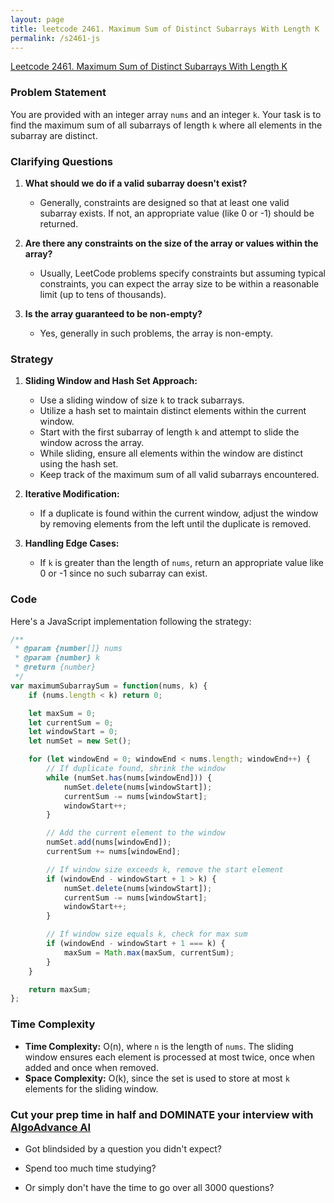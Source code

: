 ```yaml
---
layout: page
title: leetcode 2461. Maximum Sum of Distinct Subarrays With Length K
permalink: /s2461-js
---
```

[Leetcode 2461. Maximum Sum of Distinct Subarrays With Length K](https://algoadvance.github.io/algoadvance/l2461)
### Problem Statement

You are provided with an integer array `nums` and an integer `k`. Your task is to find the maximum sum of all subarrays of length `k` where all elements in the subarray are distinct.

### Clarifying Questions

1. **What should we do if a valid subarray doesn't exist?** 
   - Generally, constraints are designed so that at least one valid subarray exists. If not, an appropriate value (like 0 or -1) should be returned.
   
2. **Are there any constraints on the size of the array or values within the array?**
   - Usually, LeetCode problems specify constraints but assuming typical constraints, you can expect the array size to be within a reasonable limit (up to tens of thousands).

3. **Is the array guaranteed to be non-empty?**
   - Yes, generally in such problems, the array is non-empty.

### Strategy

1. **Sliding Window and Hash Set Approach:**
   - Use a sliding window of size `k` to track subarrays.
   - Utilize a hash set to maintain distinct elements within the current window.
   - Start with the first subarray of length `k` and attempt to slide the window across the array.
   - While sliding, ensure all elements within the window are distinct using the hash set.
   - Keep track of the maximum sum of all valid subarrays encountered.

2. **Iterative Modification:**
   - If a duplicate is found within the current window, adjust the window by removing elements from the left until the duplicate is removed.

3. **Handling Edge Cases:** 
   - If `k` is greater than the length of `nums`, return an appropriate value like 0 or -1 since no such subarray can exist.

### Code

Here's a JavaScript implementation following the strategy:

```javascript
/**
 * @param {number[]} nums
 * @param {number} k
 * @return {number}
 */
var maximumSubarraySum = function(nums, k) {
    if (nums.length < k) return 0;

    let maxSum = 0;
    let currentSum = 0;
    let windowStart = 0;
    let numSet = new Set();

    for (let windowEnd = 0; windowEnd < nums.length; windowEnd++) {
        // If duplicate found, shrink the window
        while (numSet.has(nums[windowEnd])) {
            numSet.delete(nums[windowStart]);
            currentSum -= nums[windowStart];
            windowStart++;
        }

        // Add the current element to the window
        numSet.add(nums[windowEnd]);
        currentSum += nums[windowEnd];

        // If window size exceeds k, remove the start element
        if (windowEnd - windowStart + 1 > k) {
            numSet.delete(nums[windowStart]);
            currentSum -= nums[windowStart];
            windowStart++;
        }

        // If window size equals k, check for max sum
        if (windowEnd - windowStart + 1 === k) {
            maxSum = Math.max(maxSum, currentSum);
        }
    }

    return maxSum;
};
```

### Time Complexity

- **Time Complexity:** O(n), where `n` is the length of `nums`. The sliding window ensures each element is processed at most twice, once when added and once when removed.
- **Space Complexity:** O(k), since the set is used to store at most `k` elements for the sliding window.


### Cut your prep time in half and DOMINATE your interview with [AlgoAdvance AI](https://algoAdvance.com)

- Got blindsided by a question you didn't expect?

- Spend too much time studying?

- Or simply don't have the time to go over all 3000 questions?

